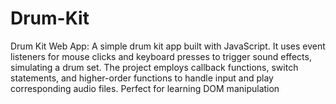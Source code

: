 # Drum-Kit
Drum Kit Web App: A simple drum kit app built with JavaScript. It uses event listeners for mouse clicks and keyboard presses to trigger sound effects, simulating a drum set. The project employs callback functions, switch statements, and higher-order functions to handle input and play corresponding audio files. Perfect for learning DOM manipulation

